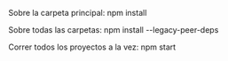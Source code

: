 Sobre la carpeta principal:
npm install

Sobre todas las carpetas:
npm install --legacy-peer-deps

Correr todos los proyectos a la vez:
npm start
